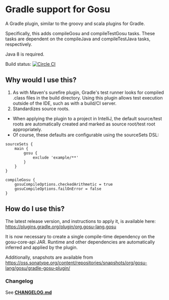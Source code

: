 # Gradle support for Gosu

A Gradle plugin, similar to the groovy and scala plugins for Gradle.

Specifically, this adds compileGosu and compileTestGosu tasks. These tasks are dependent on the compileJava and compileTestJava tasks, respectively.

Java 8 is required.

Build status: [![Circle CI](https://circleci.com/gh/gosu-lang/gradle-gosu-plugin/tree/master.svg?style=svg)](https://circleci.com/gh/gosu-lang/gradle-gosu-plugin/tree/master)

## Why would I use this?

1. As with Maven's surefire plugin, Gradle's test runner looks for compiled .class files in the build directory.  Using this plugin allows test execution outside of the IDE, such as with a build/CI server.
2. Standardizes source roots. 
  * When applying the plugin to a project in IntelliJ, the default source/test roots are automatically created and marked as source root/test root appropriately.
  * Of course, these defaults are configurable using the sourceSets DSL:
  
```  
sourceSets {
    main {
        gosu {
            exclude 'example/**'
        }
    }
}

compileGosu {
    gosuCompileOptions.checkedArithmetic = true
    gosuCompileOptions.failOnError = false
}
```

## How do I use this?

The latest release version, and instructions to apply it, is available here: https://plugins.gradle.org/plugin/org.gosu-lang.gosu

It is now necessary to create a single compile-time dependency on the gosu-core-api JAR.  Runtime and other dependencies are automatically inferred and applied by the plugin.

Additionally, snapshots are available from https://oss.sonatype.org/content/repositories/snapshots/org/gosu-lang/gosu/gradle-gosu-plugin/

### Changelog

See **[CHANGELOG.md](https://github.com/gosu-lang/gradle-gosu-plugin/blob/master/CHANGELOG.md)**